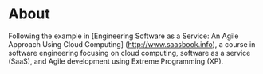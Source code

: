 # About

Following the example in [Engineering Software as a Service: An Agile Approach Using Cloud Computing]
(http://www.saasbook.info), a course in software engineering focusing on cloud computing,
software as a service (SaaS), and Agile development using Extreme Programming (XP).
